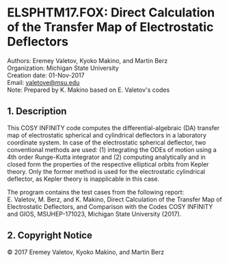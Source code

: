 
# ELSPHTM17.FOX: Direct Calculation of the Transfer Map of Electrostatic Deflectors
Authors: Eremey Valetov, Kyoko Makino, and Martin Berz  
Organization: Michigan State University  
Creation date: 01-Nov-2017  
Email: valetove@msu.edu  
Note: Prepared by K. Makino based on E. Valetov's codes

## 1. Description

This COSY INFINITY code computes the differential-algebraic (DA) transfer map of electrostatic spherical and cylindrical deflectors in a laboratory coordinate system. In case of the electrostatic spherical deflector, two conventional methods are used: (1) integrating the ODEs of motion using a 4th order Runge-Kutta integrator and (2) computing analytically and in closed form the properties of the respective elliptical orbits from Kepler theory. Only the former method is used for the electrostatic cylindrical deflector, as Kepler theory is inapplicable in this case.

The program contains the test cases from the following report:  
E. Valetov, M. Berz, and K. Makino, Direct Calculation of the Transfer Map of Electrostatic Deflectors, and Comparison with the Codes COSY INFINITY and GIOS, MSUHEP-171023, Michigan State University (2017).

## 2. Copyright Notice
© 2017 Eremey Valetov, Kyoko Makino, and Martin Berz